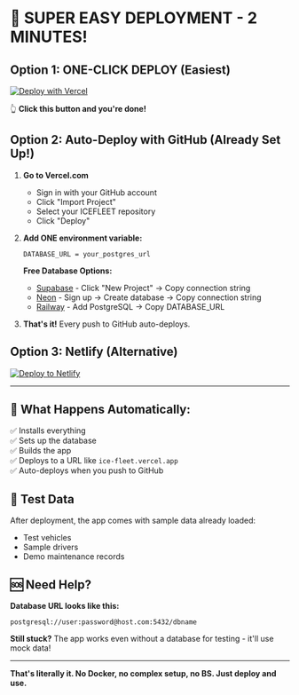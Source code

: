 # 🚀 SUPER EASY DEPLOYMENT - 2 MINUTES!

## Option 1: ONE-CLICK DEPLOY (Easiest)

[![Deploy with Vercel](https://vercel.com/button)](https://vercel.com/new/clone?repository-url=https://github.com/Silvafox76/ICEFLEET&env=DATABASE_URL&envDescription=Just%20need%20a%20PostgreSQL%20database%20URL&project-name=ice-fleet&repository-name=ice-fleet)

👆 **Click this button and you're done!**

## Option 2: Auto-Deploy with GitHub (Already Set Up!)

1. **Go to Vercel.com**
   - Sign in with your GitHub account
   - Click "Import Project"
   - Select your ICEFLEET repository
   - Click "Deploy"

2. **Add ONE environment variable:**
   ```
   DATABASE_URL = your_postgres_url
   ```
   
   **Free Database Options:**
   - [Supabase](https://supabase.com) - Click "New Project" → Copy connection string
   - [Neon](https://neon.tech) - Sign up → Create database → Copy connection string
   - [Railway](https://railway.app) - Add PostgreSQL → Copy DATABASE_URL

3. **That's it!** Every push to GitHub auto-deploys.

## Option 3: Netlify (Alternative)

[![Deploy to Netlify](https://www.netlify.com/img/deploy/button.svg)](https://app.netlify.com/start/deploy?repository=https://github.com/Silvafox76/ICEFLEET)

---

## 🎯 What Happens Automatically:

✅ Installs everything  
✅ Sets up the database  
✅ Builds the app  
✅ Deploys to a URL like `ice-fleet.vercel.app`  
✅ Auto-deploys when you push to GitHub  

## 📱 Test Data

After deployment, the app comes with sample data already loaded:
- Test vehicles
- Sample drivers  
- Demo maintenance records

## 🆘 Need Help?

**Database URL looks like this:**
```
postgresql://user:password@host.com:5432/dbname
```

**Still stuck?** The app works even without a database for testing - it'll use mock data!

---

**That's literally it. No Docker, no complex setup, no BS. Just deploy and use.**